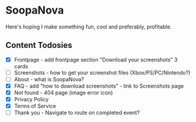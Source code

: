 # SoopaNova

Here's hoping I make something fun, cool and preferably, profitable.

## Content Todosies

- [x] Frontpage - add frontpage section "Download your screenshots" 3 cards
- [ ] Screenshots - how to get your screenshot files (Xbox/PS/PC/Nintendo?)
- [ ] About - what is SoopaNova?
- [x] FAQ - add "how to download screenshots" - link to Screenshots page
- [x] Not found - 404 page (image error icon)
- [x] Privacy Policy
- [x] Terms of Service
- [ ] Thank you - Navigate to route on completed event?